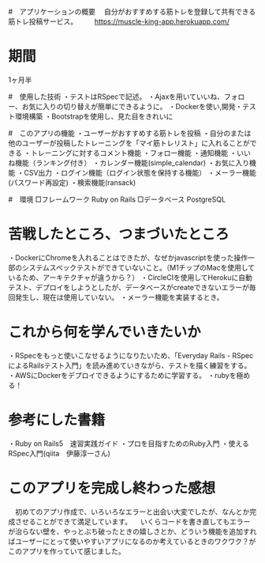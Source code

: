 #　アプリケーションの概要
　自分がおすすめする筋トレを登録して共有できる筋トレ投稿サービス。　　　<https://muscle-king-app.herokuapp.com/>

#  期間
  1ヶ月半

#　使用した技術
・テストはRSpecで記述。
・Ajaxを用いていいね、フォロー、お気に入りの切り替えが簡単にできるように。
・Dockerを使い,開発・テスト環境構築
・Bootstrapを使用し、見た目をきれいに

#　このアプリの機能
・ユーザーがおすすめする筋トレを投稿
・自分のまたは他のユーザーが投稿したトレーニングを「マイ筋トレリスト」に入れることができる
・トレーニングに対するコメント機能
・フォロー機能
・通知機能
・いいね機能（ランキング付き）
・カレンダー機能(simple_calendar)
・お気に入り機能
・CSV出力
・ログイン機能（ログイン状態を保持する機能）
・メーラー機能(パスワード再設定)
・検索機能(ransack)

#　環境
□フレームワーク
  Ruby on Rails
□データベース
  PostgreSQL

# 苦戦したところ、つまづいたところ
・DockerにChromeを入れることはできたが、なぜかjavascriptを使った操作一部のシステムスペックテストができていないこと。（M1チップのMacを使用しているため、アーキテクチャが違うから？）
・CircleCIを使用してHerokuに自動テスト、デプロイをしようとしたが、データベースがcreateできないエラーが毎回発生し、現在は使用していない。
・メーラー機能を実装するとき。

# これから何を学んでいきたいか
・RSpecをもっと使いこなせるようになりたいため、「Everyday Rails - RSpecによるRailsテスト入門」を読み進めていきながら、テストを描く練習をする。
・AWSにDockerをデプロイできるようにするために学習する。
・rubyを極める！

# 参考にした書籍
・Ruby on Rails5　速習実践ガイド
・プロを目指すためのRuby入門
・使えるRSpec入門(qiita　伊藤淳一さん)

# このアプリを完成し終わった感想
　初めてのアプリ作成で、いろいろなエラーと出会い大変でしたが、なんとか完成させることができて満足しています。
　いくらコードを書き直してもエラーが治らない壁を、やっとぶち破ったときの嬉しさとか、どういう機能を追加すればユーザーにとって使いやすいアプリになるのか考えているときのワクワク？がこのアプリを作っていて感じました。